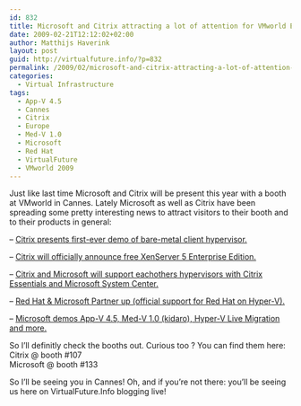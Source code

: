 ```yaml
---
id: 832
title: Microsoft and Citrix attracting a lot of attention for VMworld Europe 09
date: 2009-02-21T12:12:02+02:00
author: Matthijs Haverink
layout: post
guid: http://virtualfuture.info/?p=832
permalink: /2009/02/microsoft-and-citrix-attracting-a-lot-of-attention-for-vmworld-europe-09/
categories:
  - Virtual Infrastructure
tags:
  - App-V 4.5
  - Cannes
  - Citrix
  - Europe
  - Med-V 1.0
  - Microsoft
  - Red Hat
  - VirtualFuture
  - VMworld 2009
---
```

Just like last time Microsoft and Citrix will be present this year with a booth at VMworld in Cannes. Lately Microsoft as well as Citrix have been spreading some pretty interesting news to attract visitors to their booth and to their products in general:

&#8211; <a href="http://vmblog.com/archive/2009/02/19/citrix-to-conduct-live-demonstration-of-bare-metal-client-hypervisor-developed-in-collaboration-with-intel.aspx" target="_blank">Citrix presents first-ever demo of bare-metal client hypervisor.</a>

&#8211; <a href="http://practical-tech.com/infrastructure/citrix-to-offer-free-xenserver-virtualization/" target="_blank">Citrix will officially announce free XenServer 5 Enterprise Edition.</a>

&#8211; <a href="http://practical-tech.com/infrastructure/citrix-to-offer-free-xenserver-virtualization/" target="_blank">Citrix and Microsoft will support eachothers hypervisors with Citrix Essentials and Microsoft System Center.</a>

<!--more-->

  
&#8211; <a href="http://blogs.computerworld.com/red_hat_microsoft_partner_up" target="_blank">Red Hat & Microsoft Partner up (official support for Red Hat on Hyper-V).</a>

&#8211; <a href="http://blogs.technet.com/virtualization/archive/2009/02/21/Microsoft-at-VMworld-Europe-2009.aspx" target="_blank">Microsoft demos App-V 4.5, Med-V 1.0 (kidaro), Hyper-V Live Migration and more.</a>

So I&#8217;ll definitly check the booths out. Curious too ? You can find them here:  
Citrix @ booth #107  
Microsoft @ booth #133

So I&#8217;ll be seeing you in Cannes! Oh, and if you&#8217;re not there: you&#8217;ll be seeing us here on VirtualFuture.Info blogging live!